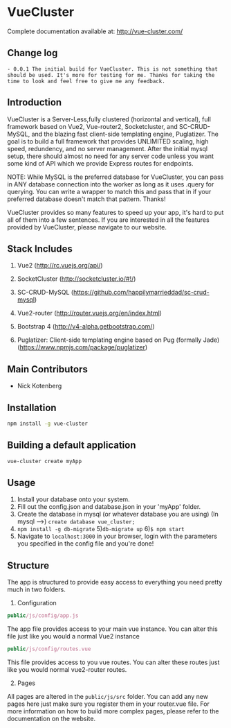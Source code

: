 VueCluster
=====================

Complete documentation available at: http://vue-cluster.com/

## Change log

	- 0.0.1 The initial build for VueCluster. This is not something that should be used. It's more for testing for me. Thanks for taking the time to look and feel free to give me any feedback.

## Introduction

VueCluster is a Server-Less,fully clustered (horizontal and vertical), full framework based on Vue2, Vue-router2, Socketcluster, and SC-CRUD-MySQL, and the blazing fast client-side templating engine, Puglatizer. The goal is to build a full framework that provides UNLIMITED scaling, high speed, redundency, and no server management. After the initial mysql setup, there should almost no need for any server code unless you want some kind of API which we provide Express routes for endpoints.

NOTE: While MySQL is the preferred database for VueCluster, you can pass in ANY database connection into the worker as long as it uses .query for querying. You can write a wrapper to match this and pass that in if your preferred database doesn't match that pattern. Thanks!

VueCluster provides so many features to speed up your app, it's hard to put all of them into a few sentences. If you are interested in all the features provided by VueCluster, please navigate to our website.

## Stack Includes

1) Vue2 (http://rc.vuejs.org/api/)

2) SocketCluster (http://socketcluster.io/#!/)

3) SC-CRUD-MySQL (https://github.com/happilymarrieddad/sc-crud-mysql)

4) Vue2-router (http://router.vuejs.org/en/index.html)

5) Bootstrap 4 (http://v4-alpha.getbootstrap.com/)

6) Puglatizer: Client-side templating engine based on Pug (formally Jade) (https://www.npmjs.com/package/puglatizer)

## Main Contributors

- Nick Kotenberg

## Installation

```bash
npm install -g vue-cluster
```

## Building a default application

```bash
vue-cluster create myApp
```

## Usage

1) Install your database onto your system.
2) Fill out the config.json and database.json in your 'myApp' folder.
3) Create the database in mysql (or whatever database you are using) (In mysql -->) ```create database vue_cluster;```
4) ```npm install -g db-migrate```
5)```db-migrate up```
6)```$ npm start```
7) Navigate to ```localhost:3000``` in your browser, login with the parameters you specified in the config file and you're done!

## Structure

The app is structured to provide easy access to everything you need pretty much in two folders.

1) Configuration

```js
public/js/config/app.js
```
The app file provides access to your main vue instance. You can alter this file just like you would a normal Vue2 instance

```js
public/js/config/routes.vue
```
This file provides access to you vue routes. You can alter these routes just like you would normal vue2-router routes.

2) Pages

All pages are altered in the ```public/js/src``` folder. You can add any new pages here just make sure you register them in your router.vue file. For more information on how to build more complex pages, please refer to the documentation on the website.